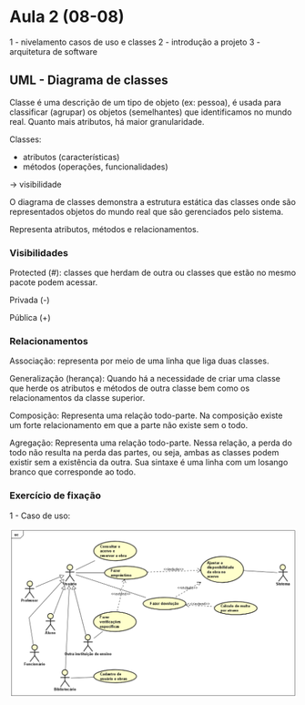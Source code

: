 # Aula 2 (08-08)

1 - nivelamento casos de uso e classes
2 - introdução a projeto
3 - arquitetura de software

## UML - Diagrama de classes 

Classe é uma descrição de um tipo de objeto (ex: pessoa), é usada para classificar (agrupar) os objetos (semelhantes) que identificamos no mundo real. Quanto mais atributos, há maior granularidade.

Classes: 

* atributos (características)
* métodos (operações, funcionalidades)

-> visibilidade

O diagrama de classes demonstra a estrutura estática das classes onde são representados objetos do mundo real que são gerenciados pelo sistema.

Representa atributos, métodos e relacionamentos. 

### Visibilidades

Protected (#): classes que herdam de outra ou classes que estão no mesmo pacote podem acessar. 

Privada (-)

Pública (+)

### Relacionamentos

Associação: representa por meio de uma linha que liga duas classes. 

Generalização (herança): Quando há a necessidade de criar uma classe que herde os atributos e métodos de outra classe bem como os relacionamentos da classe superior.

Composição: Representa uma relação todo-parte. Na composição existe um forte relacionamento em que a parte não existe sem o todo.

Agregação: Representa uma relação todo-parte. Nessa relação, a perda do todo não resulta na perda das partes, ou seja, ambas as classes podem existir sem a existência da outra. Sua sintaxe é uma linha com um losango branco que corresponde ao todo.

### Exercício de fixação

1 - Caso de uso:

![caso de uso](image-1.png)


